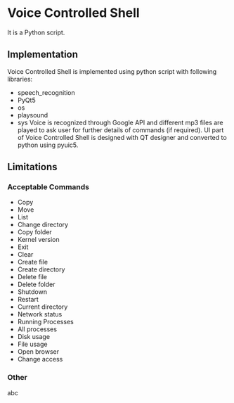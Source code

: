 # Voice Controlled Shell

It is a Python script. 

## Implementation

Voice Controlled Shell is implemented using python script with following
libraries:
* speech_recognition
* PyQt5
* os
* playsound
* sys 
Voice is recognized through Google API and different mp3 files are played to ask user for further details of commands (if required). UI part of Voice Controlled Shell is designed with QT designer and converted to python using pyuic5.  

## Limitations

### Acceptable Commands
* Copy
* Move
* List
* Change directory
* Copy folder
* Kernel version
* Exit
* Clear
* Create file
* Create directory
* Delete file
* Delete folder
* Shutdown
* Restart
* Current directory
* Network status
* Running Processes
* All processes
* Disk usage
* File usage
* Open browser
* Change access

### Other
abc
